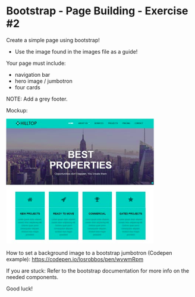 # Bootstrap - Page Building - Exercise #2

Create a simple page using bootstrap!

- Use the image found in the images file as a guide!

Your page must include:

- navigation bar
- hero image / jumbotron
- four cards

NOTE: Add a grey footer.

Mockup:

![Mockup](mockup.png)

How to set a background image to a bootstrap jumbotron (Codepen example):
<https://codepen.io/losrobbos/pen/wvwmRpm>

If you are stuck:
Refer to the bootstrap documentation for more info on the needed components.

Good luck!
